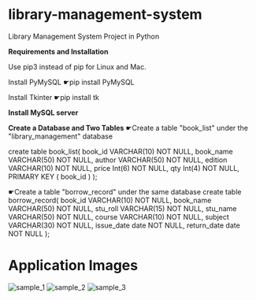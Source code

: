 # library-management-system
Library Management System Project in Python

****Requirements and Installation****

Use pip3 instead of pip for Linux and Mac.

Install PyMySQL
☛pip install PyMySQL

Install Tkinter
☛pip install tk



****Install MySQL server****



****Create a Database and Two Tables****
☛Create a table "book_list" under the "library_management" database

create table book_list(
	book_id VARCHAR(10) NOT NULL,
	book_name VARCHAR(50) NOT NULL,
	author VARCHAR(50) NOT NULL,
	edition VARCHAR(10) NOT NULL,
	price Int(6) NOT NULL,
	qty Int(4) NOT NULL,
	PRIMARY KEY ( book_id )
);

☛Create a table "borrow_record" under the same database
create table borrow_record(
	book_id VARCHAR(10) NOT NULL,
	book_name VARCHAR(50) NOT NULL,
	stu_roll VARCHAR(15) NOT NULL,
	stu_name VARCHAR(50) NOT NULL,
	course VARCHAR(10) NOT NULL,
	subject VARCHAR(30) NOT NULL,
	issue_date date NOT NULL,
	return_date date NOT NULL
);


# Application Images
![sample_1](https://github.com/asmita-chaskar/Library-Management-System/assets/117060364/5b21272b-ca31-49e1-a492-a2e0045e25af)
![sample_2](https://github.com/asmita-chaskar/Library-Management-System/assets/117060364/541b014a-8be7-480c-89af-7fcf561708ba)
![sample_3](https://github.com/asmita-chaskar/Library-Management-System/assets/117060364/a2839a01-d8b2-4bdd-87f2-976ad9b58917)


